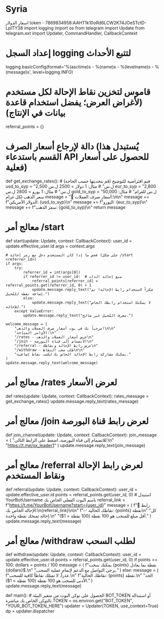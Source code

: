 # Syria
اسعار الدولار
token - 7869834958:AAHT1k10oRd6LCW2K74JOeSTctD-LpITY38
import logging
import os
from telegram import Update
from telegram.ext import Updater, CommandHandler, CallbackContext

# إعداد السجل logging لتتبع الأحداث
logging.basicConfig(format='%(asctime)s - %(name)s - %(levelname)s - %(message)s',
                    level=logging.INFO)

# قاموس لتخزين نقاط الإحالة لكل مستخدم (لأغراض العرض؛ يفضل استخدام قاعدة بيانات في الإنتاج)
referral_points = {}

# دالة لإرجاع أسعار الصرف (يُستبدل هذا القسم باستدعاء API للحصول على أسعار فعلية)
def get_exchange_rates():
    # قيم افتراضية للتوضيح (قم بتحديثها حسب الحاجة)
    usd_to_syp = "2,500 ل.س"       # مثال: 1 دولار = 2500 ل.س
    eur_to_syp = "2,800 ل.س"       # مثال: 1 يورو = 2800 ل.س
    gold_to_syp = "50,000 ل.س للغرام"  # مثال: سعر الذهب لكل غرام
    message = "💱 أسعار صرف العملات:\n\n"
    message += f"الدولار الأمريكي: {usd_to_syp}\n"
    message += f"اليورو: {eur_to_syp}\n"
    message += f"سعر الذهب: {gold_to_syp}\n"
    return message

# معالج أمر /start
def start(update: Update, context: CallbackContext):
    user_id = update.effective_user.id
    args = context.args

    # فحص ما إذا كان المستخدم دخل مع رمز إحالة (على شكل /start <referrer_id>)
    if args:
        try:
            referrer_id = int(args[0])
            if referrer_id != user_id:  # منع إحالة الذات
                referral_points[referrer_id] = referral_points.get(referrer_id, 0) + 1
                update.message.reply_text("شكراً لاستخدام رابط الإحالة! تم إضافة نقطة للمُحيل.")
            else:
                update.message.reply_text("لا يمكنك استخدام رابطك الخاص للإحالة.")
        except ValueError:
            update.message.reply_text("معرف المُحيل غير صالح.")

    welcome_message = (
        "مرحباً بك في بوت أسعار صرف العملات والذهب!\n\n"
        "الأوامر المتاحة:\n"
        "/rates - عرض أسعار العملات والذهب\n"
        "/join - الانضمام إلى قناة البورصة\n"
        "/referral - عرض رابط الإحالة ونقاطك\n"
        "/withdraw - طلب سحب النقاط\n\n"
        "يمكنك مشاركة رابط الإحالة الخاص بك لكسب نقاط إضافية."
    )
    update.message.reply_text(welcome_message)

# معالج أمر /rates لعرض الأسعار
def rates(update: Update, context: CallbackContext):
    rates_message = get_exchange_rates()
    update.message.reply_text(rates_message)

# معالج أمر /join لعرض رابط قناة البورصة
def join_channel(update: Update, context: CallbackContext):
    join_message = (
        "للانضمام إلى قناة البورصة، اضغط على الرابط التالي:\n"
        "https://t.me/ox_leader1"
    )
    update.message.reply_text(join_message)

# معالج أمر /referral لعرض رابط الإحالة ونقاط المستخدم
def referral(update: Update, context: CallbackContext):
    user_id = update.effective_user.id
    points = referral_points.get(user_id, 0)
    # استبدل YourBotUsername باسم البوت الفعلي الخاص بك
    referral_link = f"https://t.me/YourBotUsername?start={user_id}"
    message = (
        f"🔗 رابط الإحالة الخاص بك:\n{referral_link}\n\n"
        f"✅ نقاطك الحالية: {points} نقطة\n"
        "كل إحالة تمنحك نقطة واحدة.\n"
        "أقل مبلغ للسحب هو 100 نقطة (100 نقطة = 1$)."
    )
    update.message.reply_text(message)

# معالج أمر /withdraw لطلب السحب
def withdraw(update: Update, context: CallbackContext):
    user_id = update.effective_user.id
    points = referral_points.get(user_id, 0)
    if points >= 100:
        dollars = points / 100
        message = (
            f"يمكنك سحب {points} نقطة بما يعادل {dollars}$.\n"
            "يرجى التواصل مع الدعم لإتمام عملية السحب."
        )
    else:
        message = (
            f"عذراً، لا تمتلك نقاطاً كافية للسحب.\n"
            f"نقاطك الحالية: {points} نقطة.\n"
            "الحد الأدنى للسحب هو 100 نقطة (100 نقطة = 1$)."
        )
    update.message.reply_text(message)

def main():
    # الحصول على توكن البوت من متغير البيئة BOT_TOKEN أو استبداله بالتوكن الخاص بك مباشرة
    TOKEN = os.environ.get("BOT_TOKEN", "YOUR_BOT_TOKEN_HERE")
    updater = Updater(TOKEN, use_context=True)
    dp = updater.dispatcher
